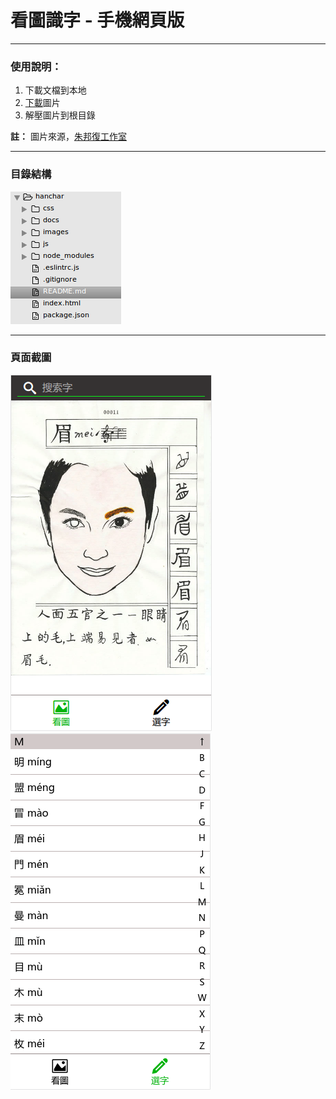 # 看圖識字 - 手機網頁版

---

### 使用說明：
1. 下載文檔到本地
2. [下載](https://yun.baidu.com/s/1c2Hke8g)圖片
3. 解壓圖片到根目錄

**註：** 圖片來源，[朱邦復工作室](http://www.cbflabs.com/?id=99)

---

### 目錄結構
![](./docs/dir.png)

---

### 頁面截圖
![](./docs/kantu.png)
![](./docs/xuanzi.png)